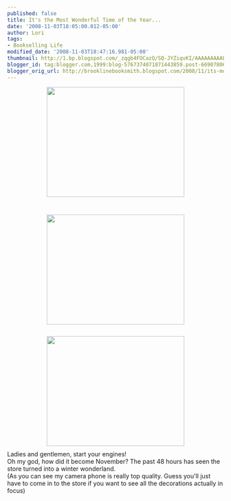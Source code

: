 ```yaml
---
published: false
title: It's the Most Wonderful Time of the Year...
date: '2008-11-03T18:05:00.012-05:00'
author: Lori
tags:
- Bookselling Life
modified_date: '2008-11-03T18:47:16.981-05:00'
thumbnail: http://1.bp.blogspot.com/_zqgb4FOCazQ/SQ-JYZiqvKI/AAAAAAAAALg/L04pRAF5JpQ/s72-c/holidaystore3.JPG
blogger_id: tag:blogger.com,1999:blog-5767374071871443859.post-6690780629996533071
blogger_orig_url: http://brooklinebooksmith.blogspot.com/2008/11/its-most-wonderful-time-of-year.html
---
```


<a href="http://1.bp.blogspot.com/_zqgb4FOCazQ/SQ-JYZiqvKI/AAAAAAAAALg/L04pRAF5JpQ/s1600-h/holidaystore3.JPG"><img id="BLOGGER_PHOTO_ID_5264577541685558434" style="DISPLAY: block; MARGIN: 0px auto 10px; WIDTH: 320px; CURSOR: hand; HEIGHT: 256px; TEXT-ALIGN: center" alt="" src="http://1.bp.blogspot.com/_zqgb4FOCazQ/SQ-JYZiqvKI/AAAAAAAAALg/L04pRAF5JpQ/s320/holidaystore3.JPG" border="0" /></a><br /><div><a href="http://3.bp.blogspot.com/_zqgb4FOCazQ/SQ-JYAlVLyI/AAAAAAAAALY/P6GtwDGwEQs/s1600-h/holidaystore2.JPG"><img id="BLOGGER_PHOTO_ID_5264577534985842466" style="DISPLAY: block; MARGIN: 0px auto 10px; WIDTH: 320px; CURSOR: hand; HEIGHT: 256px; TEXT-ALIGN: center" alt="" src="http://3.bp.blogspot.com/_zqgb4FOCazQ/SQ-JYAlVLyI/AAAAAAAAALY/P6GtwDGwEQs/s320/holidaystore2.JPG" border="0" /></a><br /><div></div><div><a href="http://1.bp.blogspot.com/_zqgb4FOCazQ/SQ-JYEE7-1I/AAAAAAAAALQ/j7dywYFK-xg/s1600-h/holidaystore1.JPG"><img id="BLOGGER_PHOTO_ID_5264577535923714898" style="DISPLAY: block; MARGIN: 0px auto 10px; WIDTH: 320px; CURSOR: hand; HEIGHT: 256px; TEXT-ALIGN: center" alt="" src="http://1.bp.blogspot.com/_zqgb4FOCazQ/SQ-JYEE7-1I/AAAAAAAAALQ/j7dywYFK-xg/s320/holidaystore1.JPG" border="0" /></a></div><div></div><div>Ladies and gentlemen, start your engines! <div><div><div><div><div></div><div>Oh my god, how did it become November? The past 48 hours has seen the store turned into a winter wonderland. </div><div></div><div>(As you can see my camera phone is really top quality. Guess you'll just have to come in to the store if you want to see all the decorations actually in focus) </div></div></div></div></div></div></div>
